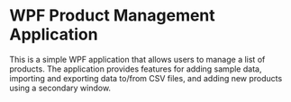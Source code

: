 # WPF Product Management Application

This is a simple WPF application that allows users to manage a list of products. The application provides features for adding sample data, importing and exporting data to/from CSV files, and adding new products using a secondary window.


